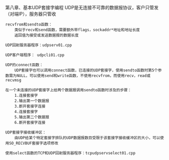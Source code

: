 第八章、基本UDP套接字编程
    UDP是无连接不可靠的数据报协议，客户只管发（对端IP），服务器只管收

    recvfrom和sendto函数：
        类似于recv和send函数，需要额外带flags，sockaddr*地址和地址长度
        返回值为接受或发送数据报的数据长度

    UDP回射服务器程序：udpserv01.cpp
    
    UDP客户端程序： udpcli01.cpp

    UDP的connect函数：
        UDP套接字也可以调用connect函数，已连接的UDP套接字，使用sendto函数时第5个参数需为NULL，可以使用send和write函数，不使用recvfrom，而使用recv，read或recvmsg
    
    在一个未连接的UDP套接字上给两个数据报调用sendto函数时涉及的步骤：
        1.连接套接字
        2.输出第一个数据报
        3.断开套接字连接
        4.连接套接字
        5.输出第二个数据报
        6.断开套接字连接

    UDP套接字接收缓冲区：
        由UDP给某个特定套接字排队的UDP数据报数目受限于该套接字接收缓冲区的大小，可以使用SO_RECVBUF套接字选项修改

    使用select函数的TCP和UDP回射服务器程序：tcpudpservselect01.cpp 

        
